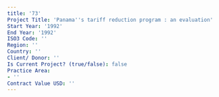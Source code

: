 ```yaml
---
title: '73'
Project Title: 'Panama''s tariff reduction program : an evaluation'
Start Year: '1992'
End Year: '1992'
ISO3 Code: ''
Region: ''
Country: ''
Client/ Donor: ''
Is Current Project? (true/false): false
Practice Area:
- ''
Contract Value USD: ''
---
```



